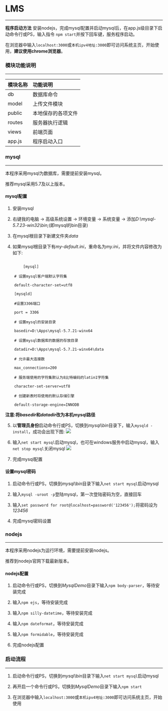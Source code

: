 # LMS
---
**程序启动方法** 安装nodejs，完成mysql配置并启动mysql后，在app.js级目录下启动命令行或PS，输入指令 `npm start`并按下回车键，服务程序启动。

在浏览器中输入`localhost:3000`或`本机ipv4地址:3000`即可访问系统主页，开始使用，**建议使用chrome浏览器**。

### 模块功能说明
---
模块名称|功能说明
:--|:--
db|数据库命令  
model|上传文件模块  
public|本地保存的各项文件  
routes|服务器执行逻辑  
views|前端页面  
app.js|程序启动入口

### mysql
---
本程序采用mysql为数据库，需要提前安装mysql。

推荐mysql采用5.7及以上版本。

#### mysql配置
1. 安装mysql

2. 右键我的电脑 -> 高级系统设置 -> 环境变量 -> 系统变量 -> 添加*D:\mysql-5.7.23-win32\bin;*(即mysql的bin目录)

3. 在mysql根目录下新建文件夹*data*

4. 如果mysql根目录下有*my-default.ini*，重命名为*my.ini*，并将文件内容修改为如下:
```

    	[mysql]

	# 设置mysql客户端默认字符集

	default-character-set=utf8 

	[mysqld]

	#设置3306端口

	port = 3306 

	# 设置mysql的安装目录

	basedir=D:\Apps\mysql-5.7.21-winx64 

	# 设置mysql数据库的数据的存放目录

	datadir=D:\Apps\mysql-5.7.21-winx64\data

	# 允许最大连接数

	max_connections=200

	# 服务端使用的字符集默认为8比特编码的latin1字符集

	character-set-server=utf8

	# 创建新表时将使用的默认存储引擎

	default-storage-engine=INNODB
```
  **注意:将*basedir*和*datadir*改为本机mysql路径**

5. 以**管理员身份**启动命令行或PS，切换到*mysql\bin*目录下，输入`mysqld -install`，成功会出现下图:
![](https://images2017.cnblogs.com/blog/1013082/201711/1013082-20171129200703745-1678069599.png)

6. 输入`net start mysql`启动mysql，也可在windows服务中启动mysql，输入`net stop mysql`关闭mysql
![](https://images2017.cnblogs.com/blog/1013082/201711/1013082-20171129201043401-962847995.png)

7. 完成mysql配置
 
#### 设置mysql密码
1. 启动命令行或PS，切换到*mysql\bin*目录下输入`net start mysql`启动mysql

2. 输入`mysql -uroot -p`登陆mysql，第一次登陆密码为空，直接回车

3. 输入`set password for root@localhost=password('123456');`将密码设为*123456*

4. 完成mysql密码设置

### nodejs
---
本程序采用nodejs为运行环境，需要提前安装nodejs。

推荐到nodejs官网下载最新版本。

#### nodejs配置
1. 启动命令行或PS，切换到*MysqlDemo*目录下输入`npm body-parser`，等待安装完成

2. 输入`npm ejs`，等待安装完成

3. 输入`npm silly-datetime`，等待安装完成

4. 输入`npm dateformat`，等待安装完成

5. 输入`npm formidable`，等待安装完成

6. 完成nodejs配置

### 启动流程
---
1. 启动命令行或PS，切换到*mysql\bin*目录下输入`net start mysql`启动mysql

2. 再开启一个命令行或PS，切换到*MysqlDemo*目录下输入`npm start`

3. 在浏览器中输入`localhost:3000`或`本机ipv4地址:3000`即可访问系统主页，开始使用
